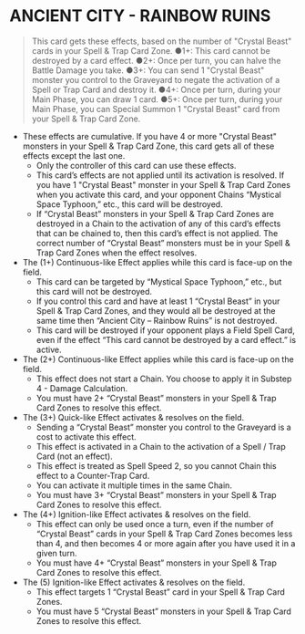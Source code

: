 
# ANCIENT CITY - RAINBOW RUINS  
> This card gets these effects, based on the number of "Crystal Beast" cards in your Spell & Trap Card Zone. ●1+: This card cannot be destroyed by a card effect. ●2+: Once per turn, you can halve the Battle Damage you take. ●3+: You can send 1 "Crystal Beast" monster you control to the Graveyard to negate the activation of a Spell or Trap Card and destroy it. ●4+: Once per turn, during your Main Phase, you can draw 1 card. ●5+: Once per turn, during your Main Phase, you can Special Summon 1 "Crystal Beast" card from your Spell & Trap Card Zone.

*   These effects are cumulative. If you have 4 or more "Crystal Beast" monsters in your Spell & Trap Card Zone, this card gets all of these effects except the last one.
    *   Only the controller of this card can use these effects.
    *   This card’s effects are not applied until its activation is resolved. If you have 1 "Crystal Beast" monster in your Spell & Trap Card Zones when you activate this card, and your opponent Chains “Mystical Space Typhoon,” etc., this card will be destroyed.
    *   If “Crystal Beast” monsters in your Spell & Trap Card Zones are destroyed in a Chain to the activation of any of this card’s effects that can be chained to, then this card’s effect is not applied. The correct number of “Crystal Beast” monsters must be in your Spell & Trap Card Zones when the effect resolves.
*   The (1+) Continuous-like Effect applies while this card is face-up on the field.
    *   This card can be targeted by “Mystical Space Typhoon,” etc., but this card will not be destroyed.
    *   If you control this card and have at least 1 “Crystal Beast” in your Spell & Trap Card Zones, and they would all be destroyed at the same time then “Ancient City – Rainbow Ruins” is not destroyed.
    *   This card will be destroyed if your opponent plays a Field Spell Card, even if the effect “This card cannot be destroyed by a card effect.” is active.
*   The (2+) Continuous-like Effect applies while this card is face-up on the field.
    *   This effect does not start a Chain. You choose to apply it in Substep 4 - Damage Calculation.
    *   You must have 2+ “Crystal Beast” monsters in your Spell & Trap Card Zones to resolve this effect.
*   The (3+) Quick-like Effect activates & resolves on the field.
    *   Sending a “Crystal Beast” monster you control to the Graveyard is a cost to activate this effect.
    *   This effect is activated in a Chain to the activation of a Spell / Trap Card (not an effect).
    *   This effect is treated as Spell Speed 2, so you cannot Chain this effect to a Counter-Trap Card.
    *   You can activate it multiple times in the same Chain.
    *   You must have 3+ “Crystal Beast” monsters in your Spell & Trap Card Zones to resolve this effect.
*   The (4+) Ignition-like Effect activates & resolves on the field.
    *   This effect can only be used once a turn, even if the number of “Crystal Beast” cards in your Spell & Trap Card Zones becomes less than 4, and then becomes 4 or more again after you have used it in a given turn.
    *   You must have 4+ “Crystal Beast” monsters in your Spell & Trap Card Zones to resolve this effect.
*   The (5) Ignition-like Effect activates & resolves on the field.
    *   This effect targets 1 “Crystal Beast” card in your Spell & Trap Card Zones.
    *   You must have 5 “Crystal Beast” monsters in your Spell & Trap Card Zones to resolve this effect.

  